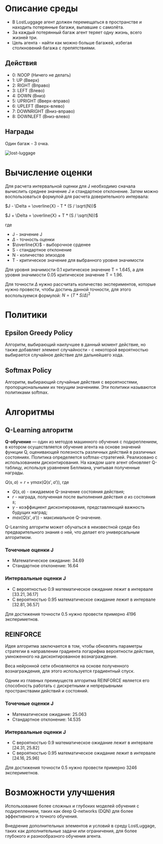 # **Описание среды**
- В LostLuggage агент должен перемещаться в пространстве и находить потерянные багажи, выпавшие с самолёта.
- За каждый потерянный багаж агент теряет одну жизнь, всего жизней три.
- Цель агента - найти как можно больше багажей, избегая столкновений багажа с препятствиями.

## **Действия**
- 0: NOOP (Ничего не делать)
- 1: UP (Вверх)
- 2: RIGHT (Вправо)
- 3: LEFT (Влево)
- 4: DOWN (Вниз)
- 5: UPRIGHT (Вверх-вправо)
- 6: UPLEFT (Вверх-влево)
- 7: DOWNRIGHT (Вниз-вправо)
- 8: DOWNLEFT (Вниз-влево)

## **Награды**

Один багаж - 3 очка.

![lost-luggage](https://github.com/sotarseniy/project-atari-lost-luggage/blob/main/assets/lost_luggage.gif)

# **Вычисление оценки**

Для расчета интервальной оценки для J необходимо сначала вычислить среднее значение J и стандартное отклонение. Затем можно воспользоваться формулой для расчета доверительного интервала: 

$J - \Delta = \overline{X} - T * (S / \sqrt{N})$

$J + \Delta = \overline{X} + T * (S / \sqrt{N})$

где
- J - значение J
- $\Delta$ - точность оценки
- $\overline{X}$ - выборочное срденее
- S - стандартное отклонение
- N - количество эпизодов
- T - критическое значение для выбранного уровня значимости

Для уровня значимости 0.1 критическое значение T = 1.645, а для уровня значимости 0.05 критическое значение T = 1.96.

Для точности $\Delta$ нужно рассчитать количество экспериментов, которые нужно провести, чтобы достичь данной точности, для этого воспользуемся формулой: $N = (T * S / \Delta) ^ 2$

# **Политики**

## **Epsilon Greedy Policy**

Алгоритм, выбирающий наилучшее в данный момент действие, но также добавляет элемент случайности - с некоторой вероятностью выбирается случайное действие для дальнейшего хода.

## **Softmax Policy**

Алгоритм, выбирающий случайные действия с вероятностями, пропорциональными их текущим значениям. Эти политики называются политиками softmax.

# **Алгоритмы**

## **Q-Learning алгоритм**

**Q-обучение** — один из методов машинного обучения с подкреплением, в котором осуществляется обучение агента на основе значений функции Q, оценивающей полезность различных действий в различных состояниях.
Политика определяется softmax-стратегией. Реализовано с использованием дисконтирования.
На каждом шаге агент обновляет Q-таблицу, используя уравнение Беллмана, учитывая полученные награды.

$Q(s, a) = r + \gamma max(Q(s', a'))$, где 

- $Q(s, a)$ - ожидаемое Q-значение состояния действия;
- $r$ - награда, полученная после выполнения действия $a$ из состояния $s$;
- $\gamma$ - коэффициент дисконтирования, представляющий важность будущих наград;
- $max(Q(s', a'))$ - максимальное Q-значение.

Q-Learning алгоритм может обучаться в неизвестной среде без предварительного знания о ней, что делает его универсальным алгоритмом.

### **Точечные оценки J**

- Математическое ожидание: $34.69$
- Стандартное отклонение: $16.64$

### **Интервальные оценки J**

- С вероятностью $0.9$ математическое ожидание лежит в интервале $[33.21, 36.17]$
- С вероятностью $0.95$ математическое ожидание лежит в интервале $[32.81, 36.57]$

Для достижения точности 0.5 нужно провести примерно 4196 экспериметнов.

## **REINFORCE**

Идея алгоритма заключается в том, чтобы обновлять параметры стратегии в направлении градиента логарифма вероятности действия, умноженного на дисконтированное вознаграждение.

Веса нейронной сети обновляются на основе полученного вознаграждения, для этого используется градиентный спуск.

Одним из главных преимуществ алгоритма REINFORCE является его способность работать с дискретными и непрерывными пространствами действий и состояний.

### **Точечные оценки J**

- Математическое ожидание: $25.063$
- Стандартное отклонение: $14.535$
  
### **Интервальные оценки J**

- С вероятностью $0.9$ математическое ожидание лежит в интервале $[24.31, 25.82]$
- С вероятностью $0.95$ математическое ожидание лежит в интервале $[24.16, 25.96]$

Для достижения точности 0.5 нужно провести примерно 3246 экспериметнов.


# **Возможности улучшения**

Использование более сложных и глубоких моделей обучения с подкреплением, таких как deep Q-networks (DQN) для более эффективного и точного обучения.

Внедрение дополнительных элементов и условий в среду LostLuggage, таких как дополнительные задачи или ограничения, для более глубокого и разнообразного обучения агента.
